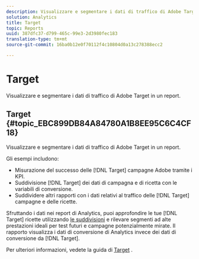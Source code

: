 ```yaml
---
description: Visualizzare e segmentare i dati di traffico di Adobe Target in un report.
solution: Analytics
title: Target
topic: Reports
uuid: 387dfc37-d799-465c-99e3-2d3980fec183
translation-type: tm+mt
source-git-commit: 16ba0b12e0f70112f4c10804d0a13c278388ecc2

---
```



# Target

Visualizzare e segmentare i dati di traffico di Adobe Target in un report.

## Target {#topic_EBC899DB84A84780A1B8EE95C6C4CF18}

Visualizzare e segmentare i dati di traffico di Adobe Target in un report.

Gli esempi includono:

* Misurazione del successo delle [!DNL Target] campagne Adobe tramite i KPI.
* Suddivisione [!DNL Target] dei dati di campagna e di ricetta con le variabili di conversione.
* Suddividere altri rapporti con i dati relativi al traffico delle [!DNL Target] campagne e delle ricette.

Sfruttando i dati nei report di Analytics, puoi approfondire le tue [!DNL Target] ricette utilizzando [le suddivisioni](/help/analyze/reports-analytics/reports-customize/breakdowns.md) e rilevare segmenti ad alte prestazioni ideali per test futuri e campagne potenzialmente mirate. Il rapporto visualizza i dati di conversione di Analytics invece dei dati di conversione da [!DNL Target].

Per ulteriori informazioni, vedete la guida di [Target](https://help.testandtarget.omniture.com/) .
